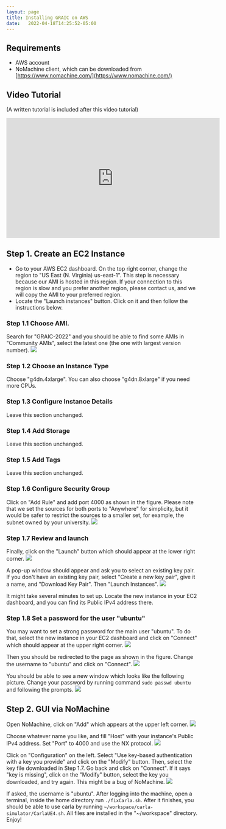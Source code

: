 ```yaml
---
layout: page
title: Installing GRAIC on AWS
date:   2022-04-18T14:25:52-05:00
---
```

## Requirements
- AWS account
- NoMachine client, which can be downloaded from [https://www.nomachine.com/](https://www.nomachine.com/)

## Video Tutorial
(A written tutorial is included after this video tutorial)
<center>
<iframe width="560" height="315" src="https://www.youtube.com/embed/nqaC1ZXb4H0" title="YouTube video player" frameborder="0" allow="accelerometer; autoplay; clipboard-write; encrypted-media; gyroscope; picture-in-picture" allowfullscreen></iframe>
</center>

## Step 1. Create an EC2 Instance
- Go to your AWS EC2 dashboard. On the top right corner, change the region to "US East (N. Virginia) us-east-1". This step is necessary because our AMI is hosted in this region. If your connection to this region is slow and you prefer another region, please contact us, and we will copy the AMI to your preferred region.
- Locate the "Launch instances" button. Click on it and then follow the instructions below.

### Step 1.1 Choose AMI.
Search for "GRAIC-2022" and you should be able to find some AMIs in "Community AMIs", select the latest one (the one with largest version number).
<img src="/Race/assets/ami.png">

### Step 1.2 Choose an Instance Type
Choose "g4dn.4xlarge". You can also choose "g4dn.8xlarge" if you need more CPUs.

### Step 1.3 Configure Instance Details
Leave this section unchanged.

### Step 1.4 Add Storage
Leave this section unchanged.

### Step 1.5 Add Tags
Leave this section unchanged.

### Step 1.6 Configure Security Group
Click on "Add Rule" and add port 4000 as shown in the figure. Please note that we set the sources for both ports to "Anywhere" for simplicity, but it would be safer to restrict the sources to a smaller set, for example, the subnet owned by your university.
<img src="/Race/assets/portconfig.png">

### Step 1.7 Review and launch
Finally, click on the "Launch" button which should appear at the lower right corner.
<img src="/Race/assets/launch.png">

A pop-up window should appear and ask you to select an existing key pair. If you don't have an existing key pair, select "Create a new key pair", give it a name, and "Download Key Pair". Then "Launch Instances".
<img src="/Race/assets/aws_key.png">

It might take several minutes to set up. Locate the new instance in your EC2 dashboard, and you can find its Public IPv4 address there.

### Step 1.8 Set a password for the user "ubuntu"
You may want to set a strong password for the main user "ubuntu". To do that, select the new instance in your EC2 dashboard and click on "Connect" which should appear at the upper right corner.
<img src="/Race/assets/instancerunning.png">

Then you should be redirected to the page as shown in the figure. Change the username to "ubuntu" and click on "Connect".
<img src="/Race/assets/connect.png">

You should be able to see a new window which looks like the following picture. Change your password by running command ```sudo passwd ubuntu``` and following the prompts.
<img src="/Race/assets/webterminal.png">

## Step 2. GUI via NoMachine
Open NoMachine, click on "Add" which appears at the upper left corner.
<img src="/Race/assets/nomachine_login.png">

Choose whatever name you like, and fill "Host" with your instance's Public IPv4 address. Set "Port" to 4000 and use the NX protocol.
<img src="/Race/assets/nomachine_address.png">

 Click on "Configuration" on the left. Select "Use key-based authentication with a key you provide" and click on the "Modify" button. Then, select the key file downloaded in Step 1.7. Go back and click on "Connect". If it says "key is missing", click on the "Modify" button, select the key you downloaded, and try again. This might be a bug of NoMachine.
<img src="/Race/assets/nomachine_config.png">

If asked, the username is "ubuntu". After logging into the machine, open a terminal, inside the home directory run ```./fixCarla.sh```. After it finishes, you should be able to use carla by running ```~/workspace/carla-simulator/CarlaUE4.sh```. All files are installed in the "~/workspace" directory. Enjoy!
